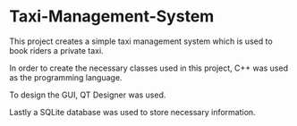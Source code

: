 # Taxi-Management-System

This project creates a simple taxi management system which is used to book riders a private taxi.

In order to create the necessary classes used in this project, C++ was used as the programming language.

To design the GUI, QT Designer was used.

Lastly a SQLite database was used to store necessary information.
